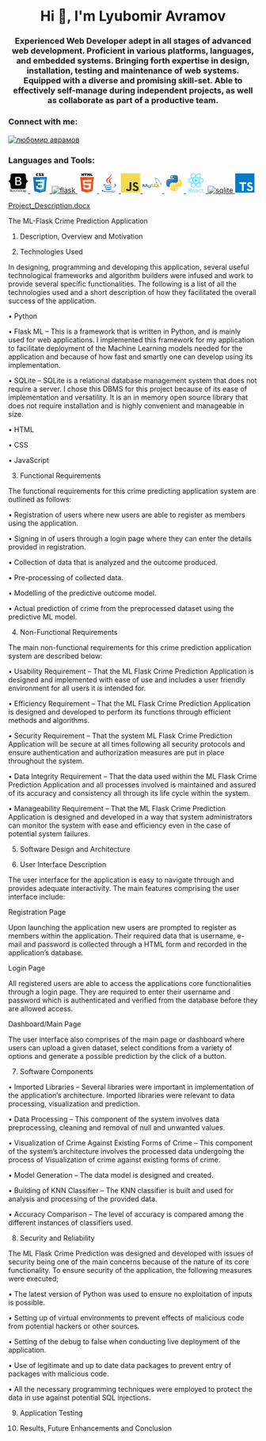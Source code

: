 <h1 align="center">Hi 👋, I'm Lyubomir Avramov</h1>
<h3 align="center">Experienced Web Developer adept in all stages of advanced web development. Proficient in various platforms, languages, and embedded systems. Bringing forth expertise in design, installation, testing and maintenance of web systems. Equipped with a diverse and promising skill-set. Able to effectively self-manage during independent projects, as well as collaborate as part of a productive team.</h3>

<h3 align="left">Connect with me:</h3>
<p align="left">
<a href="https://linkedin.com/in/любомир аврамов" target="blank"><img align="center" src="https://raw.githubusercontent.com/rahuldkjain/github-profile-readme-generator/master/src/images/icons/Social/linked-in-alt.svg" alt="любомир аврамов" height="30" width="40" /></a>
</p>

<h3 align="left">Languages and Tools:</h3>
<p align="left"> <a href="https://getbootstrap.com" target="_blank" rel="noreferrer"> <img src="https://raw.githubusercontent.com/devicons/devicon/master/icons/bootstrap/bootstrap-plain-wordmark.svg" alt="bootstrap" width="40" height="40"/> </a> <a href="https://www.w3schools.com/css/" target="_blank" rel="noreferrer"> <img src="https://raw.githubusercontent.com/devicons/devicon/master/icons/css3/css3-original-wordmark.svg" alt="css3" width="40" height="40"/> </a> <a href="https://flask.palletsprojects.com/" target="_blank" rel="noreferrer"> <img src="https://www.vectorlogo.zone/logos/pocoo_flask/pocoo_flask-icon.svg" alt="flask" width="40" height="40"/> </a> <a href="https://www.w3.org/html/" target="_blank" rel="noreferrer"> <img src="https://raw.githubusercontent.com/devicons/devicon/master/icons/html5/html5-original-wordmark.svg" alt="html5" width="40" height="40"/> </a> <a href="https://www.java.com" target="_blank" rel="noreferrer"> <img src="https://raw.githubusercontent.com/devicons/devicon/master/icons/java/java-original.svg" alt="java" width="40" height="40"/> </a> <a href="https://developer.mozilla.org/en-US/docs/Web/JavaScript" target="_blank" rel="noreferrer"> <img src="https://raw.githubusercontent.com/devicons/devicon/master/icons/javascript/javascript-original.svg" alt="javascript" width="40" height="40"/> </a> <a href="https://www.mysql.com/" target="_blank" rel="noreferrer"> <img src="https://raw.githubusercontent.com/devicons/devicon/master/icons/mysql/mysql-original-wordmark.svg" alt="mysql" width="40" height="40"/> </a> <a href="https://www.python.org" target="_blank" rel="noreferrer"> <img src="https://raw.githubusercontent.com/devicons/devicon/master/icons/python/python-original.svg" alt="python" width="40" height="40"/> </a> <a href="https://reactjs.org/" target="_blank" rel="noreferrer"> <img src="https://raw.githubusercontent.com/devicons/devicon/master/icons/react/react-original-wordmark.svg" alt="react" width="40" height="40"/> </a> <a href="https://www.sqlite.org/" target="_blank" rel="noreferrer"> <img src="https://www.vectorlogo.zone/logos/sqlite/sqlite-icon.svg" alt="sqlite" width="40" height="40"/> </a> <a href="https://www.typescriptlang.org/" target="_blank" rel="noreferrer"> <img src="https://raw.githubusercontent.com/devicons/devicon/master/icons/typescript/typescript-original.svg" alt="typescript" width="40" height="40"/> </a> </p>



[Project_Description.docx](https://github.com/LyubomirAvramov/Senior-Project/files/10344569/Project_Description.docx)





The ML-Flask Crime Prediction Application

1. Description, Overview and Motivation

2. Technologies Used

In designing, programming and developing this application, several useful technological frameworks and algorithm builders were infused and work to provide several specific functionalities. The following is a list of all the technologies used and a short description of how they facilitated the overall success of the application.

•	Python

•	Flask ML – This is a framework that is written in Python, and is mainly used for web applications. I implemented this framework for my application to facilitate deployment of the Machine Learning models needed for the application and because of how fast and smartly one can develop using its implementation.

•	SQLite – SQLite is a relational database management system that does not require a server. I chose this DBMS for this project because of its ease of implementation and versatility. It is an in memory open source library that does not require installation and is highly convenient and manageable in size. 

•	HTML

•	CSS

•	JavaScript

3. Functional Requirements

The functional requirements for this crime predicting application system are outlined as follows:

•	Registration of users where new users are able to register as members using the application.

•	Signing in of users through a login page where they can enter the details provided in registration. 

•	Collection of data that is analyzed and the outcome produced. 

•	Pre-processing of collected data.

•	Modelling of the predictive outcome model.

•	Actual prediction of crime from the preprocessed dataset using the predictive ML model.

4. Non-Functional Requirements

The main non-functional requirements for this crime prediction application system are described below:

•	Usability Requirement – That the ML Flask Crime Prediction Application is designed and implemented with ease of use and includes a user friendly environment for all users it is intended for. 

•	Efficiency Requirement – That the ML Flask Crime Prediction Application is designed and developed to perform its functions through efficient methods and algorithms. 

•	Security Requirement – That the system ML Flask Crime Prediction Application will be secure at all times following all security protocols and ensure authentication and authorization measures are put in place throughout the system. 

•	Data Integrity Requirement – That the data used within the ML Flask Crime Prediction Application and all processes involved is maintained and assured of its accuracy and consistency all through its life cycle within the system. 

•	Manageability Requirement – That the ML Flask Crime Prediction Application is designed and developed in a way that system administrators can monitor the system with ease and efficiency even in the case of potential system failures. 

5. Software Design and Architecture

6. User Interface Description

The user interface for the application is easy to navigate through and provides adequate interactivity. The main features comprising the user interface include:

Registration Page

Upon launching the application new users are prompted to register as members within the application. Their required data that is username, e-mail and password is collected through a HTML form and recorded in the application’s database.

Login Page

All registered users are able to access the applications core functionalities through a login page. They are required to enter their username and password which is authenticated and verified from the database before they are allowed access. 

Dashboard/Main Page

The user interface also comprises of the main page or dashboard where users can upload a given dataset, select conditions from a variety of options and generate a possible prediction by the click of a button. 

7. Software Components

•	Imported Libraries – Several libraries were important in implementation of the application’s architecture. Imported libraries were relevant to data processing, visualization and prediction. 

•	Data Processing – This component of the system involves data preprocessing, cleaning and removal of null and unwanted values.

•	Visualization of Crime Against Existing Forms of Crime – This component of the system’s architecture involves the processed data undergoing the process of Visualization of crime against existing forms of crime. 

•	Model Generation – The data model is designed and created. 

•	Building of KNN Classifier – The KNN classifier is built and used for analysis and processing of the provided data.

•	Accuracy Comparison – The level of accuracy is compared among the different instances of classifiers used. 

8. Security and Reliability

The ML Flask Crime Prediction was designed and developed with issues of security being one of the main concerns because of the nature of its core functionality. To ensure security of the application, the following measures were executed; 

•	The latest version of Python was used to ensure no exploitation of inputs is possible. 

•	Setting up of virtual environments to prevent effects of malicious code from potential hackers or other sources. 

•	Setting of the debug to false when conducting live deployment of the application.

•	Use of legitimate and up to date data packages to prevent entry of packages with malicious code. 

•	All the necessary programming techniques were employed to protect the data in use against potential SQL injections. 

9. Application Testing

10. Results, Future Enhancements and Conclusion

